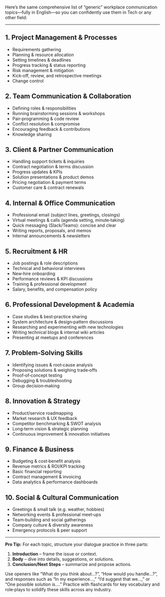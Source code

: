 Here’s the same comprehensive list of “generic” workplace communication topics—fully in English—so you can confidently use them in Tech or any other field:

---

## 1. Project Management & Processes
- Requirements gathering  
- Planning & resource allocation  
- Setting timelines & deadlines  
- Progress tracking & status reporting  
- Risk management & mitigation  
- Kick‑off, review, and retrospective meetings  
- Change control  

## 2. Team Communication & Collaboration
- Defining roles & responsibilities  
- Running brainstorming sessions & workshops  
- Pair‑programming & code review  
- Conflict resolution & compromise  
- Encouraging feedback & contributions  
- Knowledge sharing  

## 3. Client & Partner Communication
- Handling support tickets & inquiries  
- Contract negotiation & terms discussion  
- Progress updates & KPIs  
- Solution presentations & product demos  
- Pricing negotiation & payment terms  
- Customer care & contract renewals  

## 4. Internal & Office Communication
- Professional email (subject lines, greetings, closings)  
- Virtual meetings & calls (agenda setting, minute‑taking)  
- Quick messaging (Slack/Teams): concise and clear  
- Writing reports, proposals, and memos  
- Internal announcements & newsletters  

## 5. Recruitment & HR
- Job postings & role descriptions  
- Technical and behavioral interviews  
- New‑hire onboarding  
- Performance reviews & KPI discussions  
- Training & professional development  
- Salary, benefits, and compensation policy  

## 6. Professional Development & Academia
- Case studies & best‑practice sharing  
- System architecture & design‑pattern discussions  
- Researching and experimenting with new technologies  
- Writing technical blogs & internal wiki articles  
- Presenting at meetups and conferences  

## 7. Problem‑Solving Skills
- Identifying issues & root‑cause analysis  
- Proposing solutions & weighing trade‑offs  
- Proof‑of‑concept testing  
- Debugging & troubleshooting  
- Group decision‑making  

## 8. Innovation & Strategy
- Product/service roadmapping  
- Market research & UX feedback  
- Competitor benchmarking & SWOT analysis  
- Long‑term vision & strategic planning  
- Continuous improvement & innovation initiatives  

## 9. Finance & Business
- Budgeting & cost‑benefit analysis  
- Revenue metrics & ROI/KPI tracking  
- Basic financial reporting  
- Contract management & invoicing  
- Data analytics & performance dashboards  

## 10. Social & Cultural Communication
- Greetings & small talk (e.g. weather, hobbies)  
- Networking events & professional meet‑ups  
- Team‑building and social gatherings  
- Company culture & diversity awareness  
- Emergency protocols & peer support  

---

**Pro Tip:** For each topic, structure your dialogue practice in three parts:  
1. **Introduction** – frame the issue or context.  
2. **Body** – dive into details, suggestions, or solutions.  
3. **Conclusion/Next Steps** – summarize and propose actions.  

Use openers like “What do you think about…?”, “How would you handle…?”, and responses such as “In my experience…,” “I’d suggest that we…,” or “One possible solution is….” Practice with flashcards for key vocabulary and role‑plays to solidify these skills across any industry.